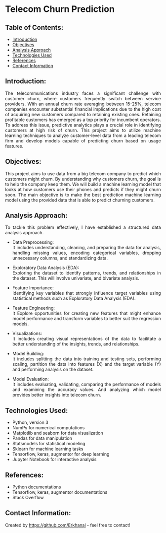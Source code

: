 # Telecom Churn Prediction

## Table of Contents:
* [Introduction](#introduction)
* [Objectives](#objectives)
* [Analysis Approach](#analysis-approach) 
* [Technologies Used](#technologies-used)
* [References](#references)
* [Contact Information](#contact-information)

## Introduction:
<div align="justify">The telecommunications industry faces a significant challenge with customer churn, where customers frequently switch between service providers. With an annual churn rate averaging between 15-25%, telecom companies encounter substantial financial implications due to the high cost of acquiring new customers compared to retaining existing ones. Retaining profitable customers has emerged as a top priority for incumbent operators. To address this issue, predictive analytics plays a crucial role in identifying customers at high risk of churn. This project aims to utilize machine learning techniques to analyze customer-level data from a leading telecom firm and develop models capable of predicting churn based on usage features.</div>

## Objectives: 
<div align="justify">This project aims to use data from a big telecom company to predict which customers might churn. By understanding why customers churn, the goal is to help the company keep them. We will build a machine learning model that looks at how customers use their phones and predicts if they might churn soon. The main objective is to make the best prediction machine learning model using the provided data that is able to predict churning customers.</div>


## Analysis Approach:  
<div align="justify">To tackle this problem effectively, I have established a structured data analysis approach.<br>

- Data Preprocessing:<br> It includes understanding, cleaning, and preparing the data for analysis, handling missing values, encoding categorical variables, dropping unnecessary columns, and standardizing data.

- Exploratory Data Analysis (EDA):<br>Exploring the dataset to identify patterns, trends, and relationships in the dataset. This will involve univariate, and bivariate analysis.

- Feature Importance:<br>Identifying key variables that strongly influence target variables using statistical methods such as Exploratory Data Analysis (EDA).

- Feature Engineering:<br> It Explore opportunities for creating new features that might enhance model performance and transform variables to better suit the regression models.

- Visualizations:<br>It includes creating visual representations of the data to facilitate a better understanding of the insights, trends, and relationships.

- Model Building:<br>It includes splitting the data into training and testing sets, performing scaling, partition the data into features (X) and the target variable (Y) and performing analysis on the dataset.

- Model Evaluation:<br>It includes evaluating, validating, comparing the performance of models and examining the accuracy values. And analyzing which model provides better insights into telecom churn.</div>

## Technologies Used:
- Python, version 3 
- NumPy for numerical computations
- Matplotlib and seaborn for data visualization
- Pandas for data manipulation
- Statsmodels for statistical modeling
- Sklearn for machine learning tasks
- Tensorflow, keras, augmentor for deep learning 
- Jupyter Notebook for interactive analysis

## References:
- Python documentations
- Tensorflow, keras, augmentor documentations
- Stack Overflow


## Contact Information:
Created by https://github.com/Erkhanal - feel free to contact!
